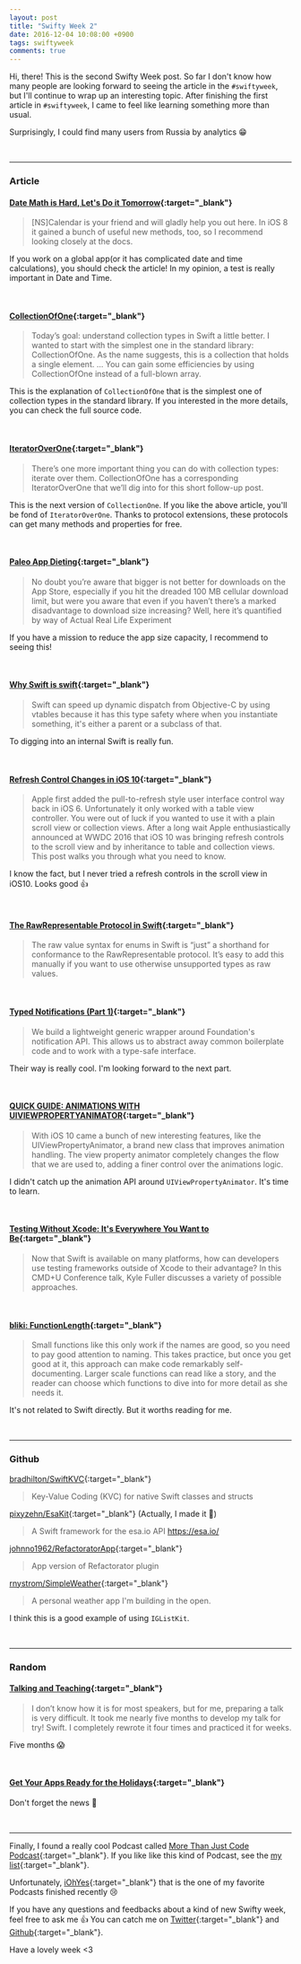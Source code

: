 ```yaml
---
layout: post
title: "Swifty Week 2"
date: 2016-12-04 10:08:00 +0900
tags: swiftyweek
comments: true
---
```


Hi, there! This is the second Swifty Week post. So far I don't know how many people are looking forward to seeing the article in the `#swiftyweek`, but I'll continue to wrap up an interesting topic. After finishing the first article in `#swiftyweek`, I came to feel like learning something more than usual.

Surprisingly, I could find many users from Russia by analytics :grin:

<br>

---

### Article

#### [Date Math is Hard, Let's Do it Tomorrow](http://www.atomicbird.com/blog/date-math-is-hard-lets-do-it-tomorrow){:target="_blank"}

> [NS]Calendar is your friend and will gladly help you out here. In iOS 8 it gained a bunch of useful new methods, too, so I recommend looking closely at the docs.

If you work on a global app(or it has complicated date and time calculations), you should check the article! In my opinion, a test is really important in Date and Time.

<br>

#### [CollectionOfOne](https://swiftunboxed.com/open-source/CollectionOfOne/){:target="_blank"}

> Today’s goal: understand collection types in Swift a little better. I wanted to start with the simplest one in the standard library: CollectionOfOne. As the name suggests, this is a collection that holds a single element.
...
You can gain some efficiencies by using CollectionOfOne instead of a full-blown array.

This is the explanation of `CollectionOfOne` that is the simplest one of collection types in the standard library. If you interested in the more details, you can check the full source code.

<br>

#### [IteratorOverOne](https://swiftunboxed.com/open-source/IteratorOverOne/){:target="_blank"}

> There’s one more important thing you can do with collection types: iterate over them. CollectionOfOne has a corresponding IteratorOverOne that we’ll dig into for this short follow-up post.

This is the next version of `CollectionOne`. If you like the above article, you'll be fond of `IteratorOverOne`. Thanks to protocol extensions, these protocols can get many methods and properties for free.

<br>

#### [Paleo App Dieting](http://www.alexcurylo.com/2016/11/18/paleo-app-dieting/){:target="_blank"}

> No doubt you’re aware that bigger is not better for downloads on the App Store, especially if you hit the dreaded 100 MB cellular download limit, but were you aware that even if you haven’t there’s a marked disadvantage to download size increasing? Well, here it’s quantified by way of Actual Real Life Experiment

If you have a mission to reduce the app size capacity, I recommend to seeing this!

<br>

#### [Why Swift is swift](https://www.skilled.io/purpleyay/why-swift-is-swift?utm_campaign=Algorithms%2BNews&utm_medium=email&utm_source=Algorithms_News_11){:target="_blank"}

> Swift can speed up dynamic dispatch from Objective-C by using vtables because it has this type safety where when you instantiate something, it's either a parent or a subclass of that.

To digging into an internal Swift is really fun.

<br>

#### [Refresh Control Changes in iOS 10](http://useyourloaf.com/blog/refresh-control-changes-in-ios-10/){:target="_blank"}

> Apple first added the pull-to-refresh style user interface control way back in iOS 6. Unfortunately it only worked with a table view controller. You were out of luck if you wanted to use it with a plain scroll view or collection views. After a long wait Apple enthusiastically announced at WWDC 2016 that iOS 10 was bringing refresh controls to the scroll view and by inheritance to table and collection views. This post walks you through what you need to know.

I know the fact, but I never tried a refresh controls in the scroll view in iOS10. Looks good :+1:

<br>

#### [The RawRepresentable Protocol in Swift](https://oleb.net/blog/2016/11/rawrepresentable/?utm_campaign=This%2BWeek%2Bin%2BSwift&utm_medium=web&utm_source=This_Week_in_Swift_112){:target="_blank"}

> The raw value syntax for enums in Swift is “just” a shorthand for conformance to the RawRepresentable protocol. It’s easy to add this manually if you want to use otherwise unsupported types as raw values.

<br>

#### [Typed Notifications (Part 1)](https://talk.objc.io/episodes/S01E27-typed-notifications-part-1){:target="_blank"}

> We build a lightweight generic wrapper around Foundation's notification API. This allows us to abstract away common boilerplate code and to work with a type-safe interface.

Their way is really cool. I'm looking forward to the next part.

<br>

#### [QUICK GUIDE: ANIMATIONS WITH UIVIEWPROPERTYANIMATOR](http://www.thinkandbuild.it/quick-guide-animations-with-uiviewpropertyanimator/){:target="_blank"}

> With iOS 10 came a bunch of new interesting features, like the UIViewPropertyAnimator, a brand new class that improves animation handling.
The view property animator completely changes the flow that we are used to, adding a finer control over the animations logic.

I didn't catch up the animation API around `UIViewPropertyAnimator`. It's time to learn.

<br>

#### [Testing Without Xcode: It's Everywhere You Want to Be](https://realm.io/news/cmdu-fuller-testing-without-xcode/){:target="_blank"}

> Now that Swift is available on many platforms, how can developers use testing frameworks outside of Xcode to their advantage? In this CMD+U Conference talk, Kyle Fuller discusses a variety of possible approaches.

<br>

#### [bliki: FunctionLength](http://martinfowler.com/bliki/FunctionLength.html){:target="_blank"}

> Small functions like this only work if the names are good, so you need to pay good attention to naming. This takes practice, but once you get good at it, this approach can make code remarkably self-documenting. Larger scale functions can read like a story, and the reader can choose which functions to dive into for more detail as she needs it.

It's not related to Swift directly. But it worths reading for me.

<br>

---

### Github

[bradhilton/SwiftKVC](https://github.com/bradhilton/SwiftKVC){:target="_blank"}

> Key-Value Coding (KVC) for native Swift classes and structs

[pixyzehn/EsaKit](https://github.com/pixyzehn/EsaKit){:target="_blank"} (Actually, I made it :star2:)

> A Swift framework for the esa.io API https://esa.io/

[johnno1962/RefactoratorApp](https://github.com/johnno1962/RefactoratorApp){:target="_blank"}

> App version of Refactorator plugin

[rnystrom/SimpleWeather](https://github.com/rnystrom/SimpleWeather){:target="_blank"}

> A personal weather app I'm building in the open.

I think this is a good example of using `IGListKit`.

<br>

---

### Random

#### [Talking and Teaching](http://robnapier.net/talking){:target="_blank"}

> I don’t know how it is for most speakers, but for me, preparing a talk is very difficult. It took me nearly five months to develop my talk for try! Swift. I completely rewrote it four times and practiced it for weeks.

Five months :scream:

<br>

#### [Get Your Apps Ready for the Holidays](https://developer.apple.com/news/?id=11292016a&utm_campaign=iOS%2BDev%2BWeekly&utm_medium=email&utm_source=iOS_Dev_Weekly_Issue_279){:target="_blank"}

Don't forget the news :dash:

<br>

---

Finally, I found a really cool Podcast called [More Than Just Code Podcast](http://mtjc.fm/episode-120-where-do-you-draw-the-line/){:target="_blank"}. If you like like this kind of Podcast, see the [my list](http://pixyzehn.com/2016/08/02/my-favorite-podcasts.html){:target="_blank"}.

Unfortunately, [iOhYes](http://5by5.tv/iohyes){:target="_blank"} that is the one of my favorite Podcasts finished recently :cry:

If you have any questions and feedbacks about a kind of new Swifty week, feel free to ask me :+1:
You can catch me on [Twitter](https://twitter.com/pixyzehn){:target="_blank"} and [Github](https://github.com/pixyzehn){:target="_blank"}.

Have a lovely week <3
